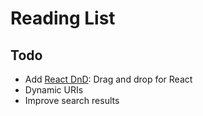 # Reading List

## Todo
- Add [React DnD](https://github.com/react-dnd/react-dnd): Drag and drop for React
- Dynamic URIs
- Improve search results
